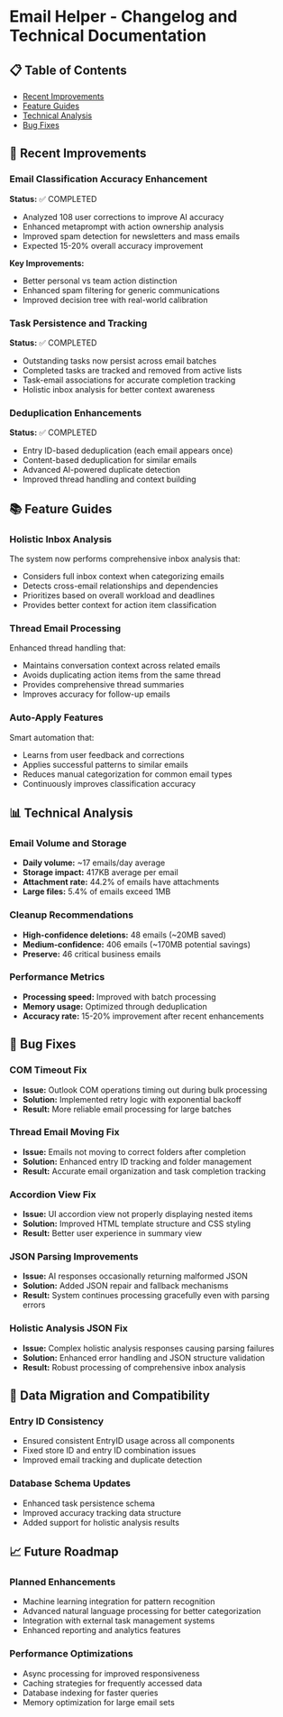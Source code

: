 # Email Helper - Changelog and Technical Documentation

## 📋 Table of Contents
- [Recent Improvements](#recent-improvements)
- [Feature Guides](#feature-guides)
- [Technical Analysis](#technical-analysis)
- [Bug Fixes](#bug-fixes)

## 🚀 Recent Improvements

### Email Classification Accuracy Enhancement
**Status:** ✅ COMPLETED

- Analyzed 108 user corrections to improve AI accuracy
- Enhanced metaprompt with action ownership analysis
- Improved spam detection for newsletters and mass emails
- Expected 15-20% overall accuracy improvement

**Key Improvements:**
- Better personal vs team action distinction
- Enhanced spam filtering for generic communications
- Improved decision tree with real-world calibration

### Task Persistence and Tracking
**Status:** ✅ COMPLETED

- Outstanding tasks now persist across email batches
- Completed tasks are tracked and removed from active lists
- Task-email associations for accurate completion tracking
- Holistic inbox analysis for better context awareness

### Deduplication Enhancements
**Status:** ✅ COMPLETED

- Entry ID-based deduplication (each email appears once)
- Content-based deduplication for similar emails
- Advanced AI-powered duplicate detection
- Improved thread handling and context building

## 📚 Feature Guides

### Holistic Inbox Analysis
The system now performs comprehensive inbox analysis that:
- Considers full inbox context when categorizing emails
- Detects cross-email relationships and dependencies
- Prioritizes based on overall workload and deadlines
- Provides better context for action item classification

### Thread Email Processing
Enhanced thread handling that:
- Maintains conversation context across related emails
- Avoids duplicating action items from the same thread
- Provides comprehensive thread summaries
- Improves accuracy for follow-up emails

### Auto-Apply Features
Smart automation that:
- Learns from user feedback and corrections
- Applies successful patterns to similar emails
- Reduces manual categorization for common email types
- Continuously improves classification accuracy

## 📊 Technical Analysis

### Email Volume and Storage
- **Daily volume:** ~17 emails/day average
- **Storage impact:** 417KB average per email
- **Attachment rate:** 44.2% of emails have attachments
- **Large files:** 5.4% of emails exceed 1MB

### Cleanup Recommendations
- **High-confidence deletions:** 48 emails (~20MB saved)
- **Medium-confidence:** 406 emails (~170MB potential savings)
- **Preserve:** 46 critical business emails

### Performance Metrics
- **Processing speed:** Improved with batch processing
- **Memory usage:** Optimized through deduplication
- **Accuracy rate:** 15-20% improvement after recent enhancements

## 🔧 Bug Fixes

### COM Timeout Fix
- **Issue:** Outlook COM operations timing out during bulk processing
- **Solution:** Implemented retry logic with exponential backoff
- **Result:** More reliable email processing for large batches

### Thread Email Moving Fix
- **Issue:** Emails not moving to correct folders after completion
- **Solution:** Enhanced entry ID tracking and folder management
- **Result:** Accurate email organization and task completion tracking

### Accordion View Fix
- **Issue:** UI accordion view not properly displaying nested items
- **Solution:** Improved HTML template structure and CSS styling
- **Result:** Better user experience in summary view

### JSON Parsing Improvements
- **Issue:** AI responses occasionally returning malformed JSON
- **Solution:** Added JSON repair and fallback mechanisms
- **Result:** System continues processing gracefully even with parsing errors

### Holistic Analysis JSON Fix
- **Issue:** Complex holistic analysis responses causing parsing failures
- **Solution:** Enhanced error handling and JSON structure validation
- **Result:** Robust processing of comprehensive inbox analysis

## 🔄 Data Migration and Compatibility

### Entry ID Consistency
- Ensured consistent EntryID usage across all components
- Fixed store ID and entry ID combination issues
- Improved email tracking and duplicate detection

### Database Schema Updates
- Enhanced task persistence schema
- Improved accuracy tracking data structure
- Added support for holistic analysis results

## 📈 Future Roadmap

### Planned Enhancements
- Machine learning integration for pattern recognition
- Advanced natural language processing for better categorization
- Integration with external task management systems
- Enhanced reporting and analytics features

### Performance Optimizations
- Async processing for improved responsiveness
- Caching strategies for frequently accessed data
- Database indexing for faster queries
- Memory optimization for large email sets